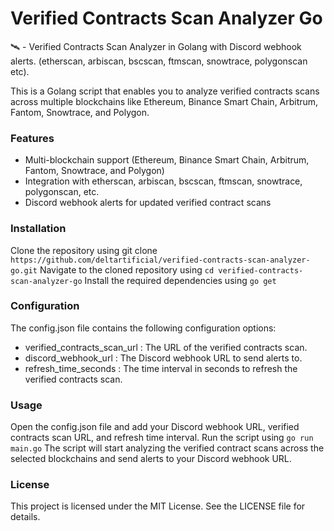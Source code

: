 # Verified Contracts Scan Analyzer Go

🛰️ - Verified Contracts Scan Analyzer in Golang with Discord webhook alerts. (etherscan, arbiscan, bscscan, ftmscan, snowtrace, polygonscan etc).

This is a Golang script that enables you to analyze verified contracts scans across multiple blockchains like Ethereum, Binance Smart Chain, Arbitrum, Fantom, Snowtrace, and Polygon.

### Features

- Multi-blockchain support (Ethereum, Binance Smart Chain, Arbitrum, Fantom, Snowtrace, and Polygon)
- Integration with etherscan, arbiscan, bscscan, ftmscan, snowtrace, polygonscan, etc.
- Discord webhook alerts for updated verified contract scans

### Installation

Clone the repository using git clone `https://github.com/deltartificial/verified-contracts-scan-analyzer-go.git`
Navigate to the cloned repository using `cd verified-contracts-scan-analyzer-go`
Install the required dependencies using `go get`

### Configuration

The config.json file contains the following configuration options:

- verified_contracts_scan_url : The URL of the verified contracts scan.
- discord_webhook_url : The Discord webhook URL to send alerts to.
- refresh_time_seconds : The time interval in seconds to refresh the verified contracts scan.

### Usage

Open the config.json file and add your Discord webhook URL, verified contracts scan URL, and refresh time interval.
Run the script using `go run main.go`
The script will start analyzing the verified contract scans across the selected blockchains and send alerts to your Discord webhook URL.

### License

This project is licensed under the MIT License. See the LICENSE file for details.
